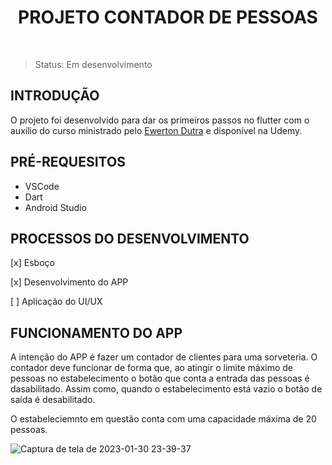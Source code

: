 <h1 align='center'> PROJETO CONTADOR DE PESSOAS </h1>

<br>

> Status: Em desenvolvimento

## INTRODUÇÃO

O projeto foi desenvolvido para dar os primeiros passos no flutter com o auxílio do curso ministrado pelo <a href='https://github.com/EwertonDutra'>Ewerton Dutra</a> e disponível na Udemy.

## PRÉ-REQUESITOS

- VSCode
- Dart
- Android Studio


## PROCESSOS DO DESENVOLVIMENTO

[x] Esboço

[x] Desenvolvimento do APP

[ ] Aplicação do UI/UX

## FUNCIONAMENTO DO APP

A intenção do APP é fazer um contador de clientes para uma sorveteria. O contador deve funcionar de forma que, ao atingir o limite máximo de pessoas no estabelecimento o botão que conta a entrada das pessoas é dasabilitado. Assim como, quando o estabelecimento está vazio o botão de saída é desabilitado.

O estabeleciemnto em questão conta com uma capacidade máxima de 20 pessoas.

![Captura de tela de 2023-01-30 23-39-37](https://user-images.githubusercontent.com/107438747/215649619-9dd01969-e99d-476e-ac53-e59e88c8cfc2.png)
